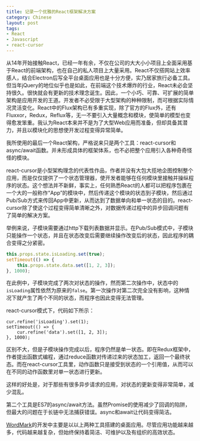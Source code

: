 ```yaml
---
title: 记录一个优雅的React框架解决方案
category: Chinese
layout: post
tags:
- React
- Javascript
- react-cursor
---
```


从14年开始接触React，已经一年有余，不仅在公司的大大小小项目上全面采用基于React的前端架构，也在自己的私人项目上大量采用。React不仅搭网站上效率感人，结合Electron后写全平台桌面应用也是十分方便，实乃居家旅行必备工具。但当年jQuery的地位似乎也是如此，在前端这个技术爆炸的行业，React未必会坚持很久。很快就会有更新的技术理念诞生。因此，一个小巧、可靠、可扩展的简单架构是应用开发的王道。开发者不必受限于大型架构的种种限制，而可根据实际情况灵活变化。React中的Flux架构已有多重实现，除了官方的Flux外，还有Fluxxor，Redux，Reflux等，无一不要引入大量概念和模块，使简单的模型也变得愈发笨重。我认为React本来并不是为了大型Web应用而准备，但却具备其潜力，并且以模块化的思想使开发过程变得异常简单。

我所使用的最后一个React架构，严格说来只是两个工具：react-cursor和async/await函数。并未形成具体的框架体系，也不必把整个应用引入各种奇奇怪怪的模块。

react-cursor是小型架构理念的代表性作品，作者并没有大包大揽地企图控制整个应用，而是仅仅提供了一个状态管理器，使开发者能够在任何模块里接触并操纵程序的状态。这个想法并不新鲜，事实上，任何熟悉React的人都可以把程序包裹在一个大的一般称作“App”的模块中，然后传递这个模块的状态到子模块，然后通过Pub/Sub方式来传回App中更新，从而达到了数据单向和单一状态的目的。react-cursor除了使这个过程变得简单清晰之外，对数据传递过程中的异步回调问题有了简单的解决方案。

举例来说，子模块需要通过http下载列表数据并显示。在Pub/Sub模式中，子模块只能操作一个状态，并且在状态改变后需要继续操作改变后的状态，因此程序的耦合变得之分紧密。

```javascript
this.props.state.isLoading.set(true);
setTimeout(() => {
	this.props.state.data.set([1, 2, 3]);
}, 1000);
```

在此例中，子模块完成了两次对状态的操作，然而第二次操作中，状态中的`isLoading`属性依然为原来的`false`。第一次操作对第二次完全没有影响，这种情况下就产生了两个不同的状态，而程序也因此变得无法管理。

react-cursor模式下，代码如下所示：

```
cur.refine('isLoading').set(1);
setTimeout(() => {
	cur.refine('data').set([1, 2, 3]);
}, 1000);
```

区别不大，但是子模块操作完成以后，程序仍然是单一状态。即在Redux框架中，作者提出函数式编程，通过reduce函数对传递过来的状态加工，返回一个最终状态。而在react-cursor工具里，动作函数只是接受到状态的一个引用值，从而可以在不同的动作函数里对单一状态进行更新。

这样的好处是，对于那些有很多异步请求的应用，对状态的更新变得非常简单，减少混乱。

第二个工具是ES7的async/await方法。虽然Promise的使用减少了回调的陷阱，但最大的问题在于长链中无法捕获错误。async和await让代码变得简洁。

[WordMark](http://wordmarkapp.com)的开发中主要是以以上两种工具搭建的桌面应用。尽管应用功能越来越多，代码越来越复杂，但始终保持着简洁、可维护以及有组织的高效状态。